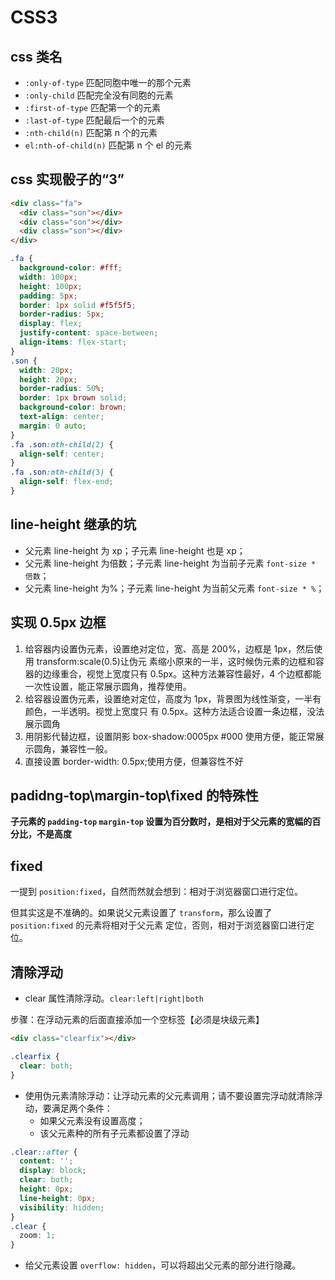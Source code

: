 # CSS3

## css 类名

- `:only-of-type` 匹配同胞中唯一的那个元素
- `:only-child` 匹配完全没有同胞的元素
- `:first-of-type` 匹配第一个的元素
- `:last-of-type` 匹配最后一个的元素
- `:nth-child(n)` 匹配第 n 个的元素
- `el:nth-of-child(n)` 匹配第 n 个 el 的元素

## css 实现骰子的“3”

```html
<div class="fa">
  <div class="son"></div>
  <div class="son"></div>
  <div class="son"></div>
</div>
```

```css
.fa {
  background-color: #fff;
  width: 100px;
  height: 100px;
  padding: 5px;
  border: 1px solid #f5f5f5;
  border-radius: 5px;
  display: flex;
  justify-content: space-between;
  align-items: flex-start;
}
.son {
  width: 20px;
  height: 20px;
  border-radius: 50%;
  border: 1px brown solid;
  background-color: brown;
  text-align: center;
  margin: 0 auto;
}
.fa .son:nth-child(2) {
  align-self: center;
}
.fa .son:nth-child(3) {
  align-self: flex-end;
}
```



## line-height 继承的坑

- 父元素 line-height 为 xp；子元素 line-height 也是 xp；
- 父元素 line-height 为倍数；子元素 line-height 为当前子元素 `font-size * 倍数`；
- 父元素 line-height 为%；子元素 line-height 为当前父元素 `font-size * %`；

## 实现 0.5px 边框

1. 给容器内设置伪元素，设置绝对定位，宽、高是 200%，边框是 1px，然后使用 transform:scale(0.5)让伪元
   素缩小原来的一半，这时候伪元素的边框和容器的边缘重合，视觉上宽度只有 0.5px。这种方法兼容性最好，4
   个边框都能一次性设置，能正常展示圆角，推荐使用。
2. 给容器设置伪元素，设置绝对定位，高度为 1px，背景图为线性渐变，一半有颜色，一半透明。视觉上宽度只
   有 0.5px。这种方法适合设置一条边框，没法展示圆角
3. 用阴影代替边框，设置阴影 box-shadow:0005px #000 使用方便，能正常展示圆角，兼容性一般。
4. 直接设置 border-width: 0.5px;使用方便，但兼容性不好

## padidng-top\margin-top\fixed 的特殊性

**子元素的 `padding-top` `margin-top` 设置为百分数时，是相对于父元素的宽幅的百分比，不是高度**

## fixed

一提到 `position:fixed`，自然而然就会想到：相对于浏览器窗口进行定位。

但其实这是不准确的。如果说父元素设置了 `transform`，那么设置了 `position:fixed` 的元素将相对于父元素
定位，否则，相对于浏览器窗口进行定位。

## 清除浮动

- clear 属性清除浮动。`clear:left|right|both`

步骤：在浮动元素的后面直接添加一个空标签【必须是块级元素】

```html
<div class="clearfix"></div>
```

```css
.clearfix {
  clear: both;
}
```

- 使用伪元素清除浮动：让浮动元素的父元素调用；请不要设置完浮动就清除浮动，要满足两个条件：
  - 如果父元素没有设置高度；
  - 该父元素种的所有子元素都设置了浮动

```css
.clear::after {
  content: '';
  display: block;
  clear: both;
  height: 0px;
  line-height: 0px;
  visibility: hidden;
}
.clear {
  zoom: 1;
}
```

- 给父元素设置 `overflow: hidden`，可以将超出父元素的部分进行隐藏。
